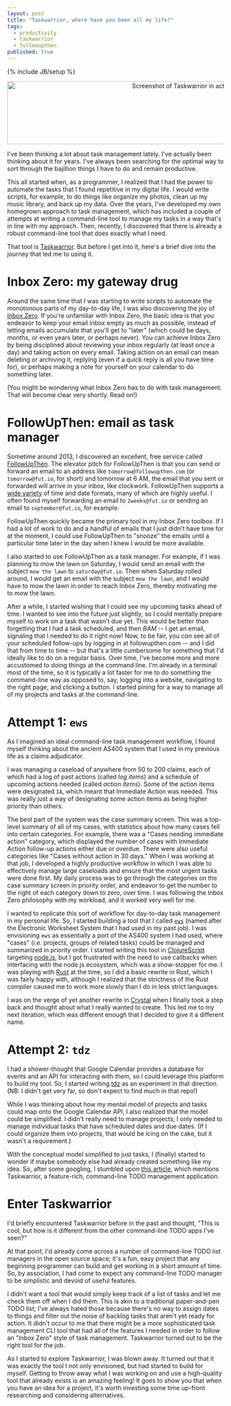 ```yaml
---
layout: post
title: "Taskwarrior, where have you been all my life?"
tags:
  - productivity
  - taskwarrior
  - followupthen
published: true
---
```


{% include JB/setup %}

<p align="center">
  <img src="{{site.url}}/assets/2018-04-27-taskwarrior-screenshot.png"
       alt="Screenshot of Taskwarrior in action"
       title="Screenshot of Taskwarrior in action"
       width="800"
       height="146"/>
</p>

I've been thinking a lot about task management lately. I've actually been
thinking about it for years. I've always been searching for the optimal way to
sort through the bajillion things I have to do and remain productive.

This all started when, as a programmer, I realized that I had the power to
automate the tasks that I found repetitive in my digital life. I would write
scripts, for example, to do things like organize my photos, clean up my music
library, and back up my data. Over the years, I've developed my own homegrown
approach to task management, which has included a couple of attempts at writing
a command-line tool to manage my tasks in a way that's in line with my approach.
Then, recently, I discovered that there is already a robust command-line tool
that does exactly what I need.

That tool is [Taskwarrior][taskwarrior]. But before I get into it, here's a
brief dive into the journey that led me to using it.

# Inbox Zero: my gateway drug

Around the same time that I was starting to write scripts to automate the
monotonous parts of my day-to-day life, I was also discovering the joy of [Inbox
Zero][inboxzero]. If you're unfamiliar with Inbox Zero, the basic idea is that
you endeavor to keep your email inbox empty as much as possible, instead of
letting emails accumulate that you'll get to "later" (which could be days,
months, or even years later, or perhaps never). You can achieve Inbox Zero by
being disciplined about reviewing your inbox regularly (at least once a day) and
taking action on every email. Taking action on an email can mean deleting or
archiving it, replying (even if a quick reply is all you have time for), or
perhaps making a note for yourself on your calendar to do something later.

(You might be wondering what Inbox Zero has to do with task management. That
will become clear very shortly. Read on!)

# FollowUpThen: email as task manager

Sometime around 2013, I discovered an excellent, free service called
[FollowUpThen][fut]. The elevator pitch for FollowUpThen is that you can send or
forward an email to an address like `tomorrow@followupthen.com` (or
`tomorrow@fut.io`, for short) and tomorrow at 6 AM, the email that you sent or
forwarded will arrive in your inbox, like clockwork. FollowUpThen supports a
[wide variety][fut-formats] of time and date formats, many of which are highly
useful. I often found myself forwarding an email to `2weeks@fut.io` or sending
an email to `september@fut.io`, for example.

FollowUpThen quickly became the primary tool in my Inbox Zero toolbox. If I had
a lot of work to do and a handful of emails that I just didn't have time for at
the moment, I could use FollowUpThen to "snooze" the emails until a particular
time later in the day when I knew I would be more available.

I also started to use FollowUpThen as a task manager. For example, if I was
planning to mow the lawn on Saturday, I would send an email with the subject
`mow the lawn` to `saturday@fut.io`. Then when Saturday rolled around, I would
get an email with the subject `mow the lawn`, and I would have to mow the lawn
in order to reach Inbox Zero, thereby motivating me to mow the lawn.

After a while, I started wishing that I could see my upcoming tasks ahead of
time. I wanted to see into the future just slightly, so I could mentally prepare
myself to work on a task that wasn't due yet. This would be better than
forgetting that I had a task scheduled, and then *BAM* -- I get an email,
signaling that I needed to do it right now! Now, to be fair, you _can_ see all
of your scheduled follow-ups by logging in at followupthen.com -- and I did that
from time to time -- but that's a little cumbersome for something that I'd
ideally like to do on a regular basis. Over time, I've become more and more
accustomed to doing things at the command line. I'm already in a terminal most
of the time, so it is typically a lot faster for me to do something the
command-line way as opposed to, say, logging into a website, navigating to the
right page, and clicking a button. I started pining for a way to manage all of
my projects and tasks at the command-line.

# Attempt 1: `ews`

As I imagined an ideal command-line task management workflow, I found myself
thinking about the ancient AS400 system that I used in my previous life as a
claims adjudicator.

I was managing a caseload of anywhere from 50 to 200 claims, each of which had a
log of past actions (called _log items_) and a schedule of upcoming actions
needed (called _action items_). Some of the action items were designated `IA`,
which meant that Immediate Action was needed. This was really just a way of
designating some action items as being higher priority than others.

The best part of the system was the case summary screen. This was a top-level
summary of all of my cases, with statistics about how many cases fell into
certain categories.  For example, there was a "Cases needing immediate action"
category, which displayed the number of cases with Immediate Action follow-up
actions either due or overdue. There were also useful categories like "Cases
without action in 30 days." When I was working at that job, I developed a highly
productive workflow in which I was able to effectively manage large caseloads
and ensure that the most urgent tasks were done first. My daily process was to
go through the categories on the case summary screen in priority order, and
endeavor to get the number to the right of each category down to zero, over
time. I was following the Inbox Zero philosophy with my workload, and it worked
very well for me.

I wanted to replicate this sort of workflow for day-to-day task management in my
personal life. So, I started building a tool that I called [`ews`][ews] (named
after the Electronic Worksheet System that I had used in my past job). I was
envisioning `ews` as essentially a port of the AS400 system I had used, where
"cases" (i.e. projects, groups of related tasks) could be managed and summarized
in priority order. I started writing this tool in [ClojureScript][cljs]
targeting [node.js][nodejs], but I got frustrated with the need to use callbacks
when interfacing with the node.js ecosystem, which was a show-stopper for me. I
was playing with [Rust][rust] at the time, so I did a basic rewrite in Rust,
which I was fairly happy with, although I realized that the strictness of the
Rust compiler caused me to work more slowly than I do in less strict languages.

I was on the verge of yet another rewrite in [Crystal][crystal] when I finally
took a step back and thought about what I really wanted to create. This led me
to my next iteration, which was different enough that I decided to give it a
different name.

# Attempt 2: `tdz`

I had a shower-thought that Google Calendar provides a database for events and
an API for interacting with them, so I could leverage this platform to build my
tool. So, I started writing [tdz][tdz] as an experiment in that direction. (NB:
I didn't get very far, so don't expect to find much in that repo!)

While I was thinking about how my mental model of projects and tasks could map
onto the Google Calendar API, I also realized that the model could be
simplified. I didn't really need to manage projects; I only needed to manage
individual tasks that have scheduled dates and due dates. (If I could organize
them into projects, that would be icing on the cake, but it wasn't a
requirement.)

With the conceptual model simplified to just tasks, I (finally) started to
wonder if maybe somebody else had already created something like my idea. So,
after some googling, I stumbled upon [this article][useful-cli-tools], which
mentions Taskwarrior, a feature-rich, command-line TODO management application.

# Enter Taskwarrior

I'd briefly encountered Taskwarrior before in the past and thought, "This is
cool, but how is it different from the other command-line TODO apps I've seen?"

At that point, I'd already come across a number of command-line TODO list
managers in the open source space; it's a fun, easy project that any beginning
programmer can build and get working in a short amount of time. So, by
association, I had come to expect any command-line TODO manager to be simplistic
and devoid of useful features.

I didn't want a tool that would simply keep track of a list of tasks and let me
check them off when I did them.  This is akin to a traditional paper-and-pen
TODO list; I've always hated those because there's no way to assign dates to
things and filter out the noise of backlog tasks that aren't yet ready for
action.  It didn't occur to me that there might be a more sophisticated task
management CLI tool that had all of the features I needed in order to follow an
"Inbox Zero" style of task management. Taskwarrior turned out to be the right
tool for the job.

As I started to explore Taskwarrior, I was blown away. It turned out that it was
exactly the tool I not only envisioned, but had started to build for myself.
Getting to throw away what I was working on and use a high-quality tool that
already exists is an amazing feeling! It goes to show you that when you have an
idea for a project, it's worth investing some time up-front researching and
considering alternatives.

[taskwarrior]: https://taskwarrior.org
[inboxzero]: https://www.google.com/search?q=inbox+zero
[fut]: https://followupthen.com
[fut-formats]: https://www.followupthen.com/how#timeformats
[ews]: https://github.com/daveyarwood/ews
[tdz]: https://github.com/daveyarwood/tdz
[cljs]: https://clojurescript.org
[nodejs]: https://nodejs.org
[rust]: https://rust-lang.org
[crystal]: https://crystal-lang.org
[useful-cli-tools]: https://stackify.com/top-command-line-tools/
